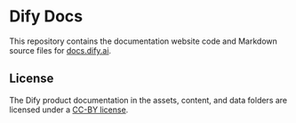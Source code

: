 # Dify Docs

This repository contains the documentation website code and Markdown source files for [docs.dify.ai](https://docs.dify.ai).

## License

The Dify product documentation in the assets, content, and data folders are licensed under a [CC-BY license](LICENSE).

